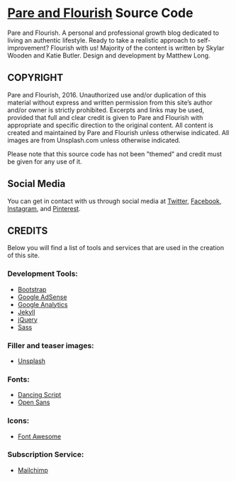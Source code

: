 # [Pare and Flourish](http://www.pareandflourish.com) Source Code
Pare and Flourish. A personal and professional growth blog dedicated to living an authentic lifestyle. Ready to take a realistic approach to self-improvement? Flourish with us! Majority of the content is written by Skylar Wooden and Katie Butler. Design and development by Matthew Long.

## COPYRIGHT
Pare and Flourish, 2016. Unauthorized use and/or duplication of this material without express and written permission from this site’s author and/or owner is strictly prohibited. Excerpts and links may be used, provided that full and clear credit is given to Pare and Flourish with appropriate and specific direction to the original content. All content is created and maintained by Pare and Flourish unless otherwise indicated. All images are from Unsplash.com unless otherwise indicated.

Please note that this source code has not been "themed" and credit must be given for any use of it. 

## Social Media
You can get in contact with us through social media at [Twitter](https://twitter.com/pareandflourish/), [Facebook](https://www.facebook.com/pareandflourish/), [Instagram](https://www.instagram.com/pareandflourish/), and [Pinterest](https://www.pinterest.com/pareandflourish/).

## CREDITS
Below you will find a list of tools and services that are used in the creation of this site.

### Development Tools:
* [Bootstrap](http://getbootstrap.com/)
* [Google AdSense](https://www.google.com/adsense/start/#?modal_active=none)
* [Google Analytics](https://www.google.com/analytics/#?modal_active=none)
* [Jekyll](https://jekyllrb.com/)
* [jQuery](https://jquery.com/)
* [Sass](http://sass-lang.com/)
	
### Filler and teaser images:
* [Unsplash](https://unsplash.com/)

### Fonts:
* [Dancing Script](https://fonts.google.com/specimen/Dancing+Script)
* [Open Sans](https://fonts.google.com/specimen/Open+Sans?selection.family=Open+Sans)

### Icons:
* [Font Awesome](http://fontawesome.io/)

### Subscription Service:
* [Mailchimp](https://mailchimp.com/)